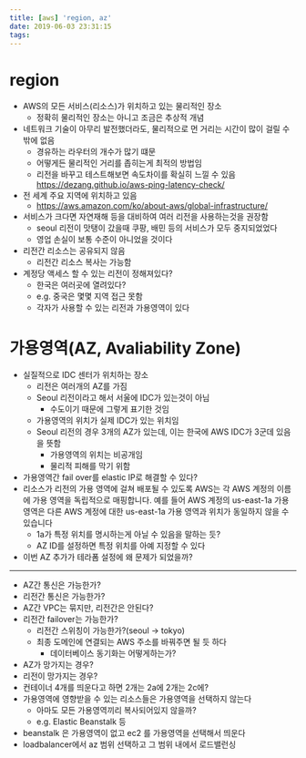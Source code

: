 ```yaml
---
title: [aws] 'region, az'
date: 2019-06-03 23:31:15
tags:
---
```


# region
- AWS의 모든 서비스(리소스)가 위치하고 있는 물리적인 장소
    - 정확히 물리적인 장소는 아니고 조금은 추상적 개념
- 네트워크 기술이 아무리 발전했더라도, 물리적으로 먼 거리는 시간이 많이 걸릴 수 밖에 없음
    - 경유하는 라우터의 개수가 많기 떄문
    - 어떻게든 물리적인 거리를 좁히는게 최적의 방법임
    - 리전을 바꾸고 테스트해보면 속도차이를 확실히 느낄 수 있음 <https://dezang.github.io/aws-ping-latency-check/>
- 전 세계 주요 지역에 위치하고 있음
    - <https://aws.amazon.com/ko/about-aws/global-infrastructure/>
- 서비스가 크다면 자연재해 등을 대비하여 여러 리전을 사용하는것을 권장함
    - seoul 리전이 맛탱이 갔을때 쿠팡, 배민 등의 서비스가 모두 중지되었었다
    - 영업 손실이 보통 수준이 아니었을 것이다
- 리전간 리소스는 공유되지 않음
    - 리전간 리소스 복사는 가능함
- 계정당 액세스 할 수 있는 리전이 정해져있다?
    - 한국은 여러곳에 열려있다?
    - e.g. 중국은 몇몇 지역 접근 못함
    - 각자가 사용할 수 있는 리전과 가용영역이 있다

# 가용영역(AZ, Avaliability Zone)
- 실질적으로 IDC 센터가 위치하는 장소
    - 리전은 여러개의 AZ를 가짐
    - Seoul 리전이라고 해서 서울에 IDC가 있는것이 아님
        - 수도이기 때문에 그렇게 표기한 것임
    - 가용영역의 위치가 실제 IDC가 있는 위치임
    - Seoul 리전의 경우 3개의 AZ가 있는데, 이는 한국에 AWS IDC가 3군데 있음을 뜻함
        - 가용영역의 위치는 비공개임
        - 물리적 피해를 막기 위함
- 가용영역간 fail over를 elastic IP로 해결할 수 있다?
- 리소스가 리전의 가용 영역에 걸쳐 배포될 수 있도록 AWS는 각 AWS 계정의 이름에 가용 영역을 독립적으로 매핑합니다. 예를 들어 AWS 계정의 us-east-1a 가용 영역은 다른 AWS 계정에 대한 us-east-1a 가용 영역과 위치가 동일하지 않을 수 있습니다
    - 1a가 특정 위치를 명시하는게 아닐 수 있음을 말하는 듯?
    - AZ ID를 설정하면 특정 위치를 아예 지정할 수 있다
- 이번 AZ 추가가 테라폼 설정에 왜 문제가 되었을까?

---

- AZ간 통신은 가능한가?
- 리전간 통신은 가능한가?
- AZ간 VPC는 묶지만, 리전간은 안된다?
- 리전간 failover는 가능한가?
    - 리전간 스위칭이 가능한가?(seoul -> tokyo)
    - 최종 도메인에 연결되는 AWS 주소를 바꿔주면 될 듯 하다
        - 데이터베이스 동기화는 어떻게하는가?
- AZ가 망가지는 경우?
- 리전이 망가지는 경우?
- 컨테이너 4개를 띄운다고 하면 2개는 2a에 2개는 2c에?
- 가용영역에 영향받을 수 있는 리소스들은 가용영역을 선택하지 않는다
    - 아마도 모든 가용영역끼리 복사되어있지 않을까?
    - e.g. Elastic Beanstalk 등
- beanstalk 은 가용영역이 없고 ec2 를 가용영역을 선택해서 띄운다
- loadbalancer에서 az 범위 선택하고 그 범위 내에서 로드밸런싱

<!-- more -->